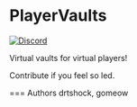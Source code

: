 PlayerVaults
============

[![Discord](https://imgur.com/MFRRBn4.png)](https://discord.gg/F7gexAQ)


Virtual vaults for virtual players!

Contribute if you feel so led.

=== Authors
drtshock, gomeow
